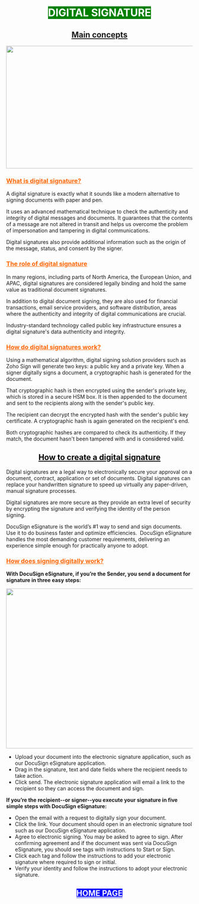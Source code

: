 <h1 style="text-align: center;"><span style="background-color: #008000; color: #ffffff;">DIGITAL SIGNATURE</span></h1>
<h2 style="text-align: center;"><span style="text-decoration: underline; background-color: #ffffff;">Main concepts</span></h2>
<img src="https://www.globalsign.com/application/files/3515/8885/5116/electronic_signature_vs_digital_signature.jpg"  width="630"   height="330">
<section class="common content-area">
<div class="content-wrap bottom-animated animated middle-animated top-animated">
<h3><span style="text-decoration: underline;"><span style="color: #ff6600; text-decoration: underline;">What is digital signature?</span></span></h3>
<p>A digital signature is exactly what it sounds like a modern alternative to signing documents with paper and pen.</p>
<p>It uses an advanced mathematical technique to check the authenticity and integrity of digital messages and documents. It guarantees that the contents of a message are not altered in transit and helps us overcome the problem of impersonation and tampering in digital communications.</p>
<p>Digital signatures also provide additional information such as the origin of the message, status, and consent by the signer.</p>
</div>
</section>
<section class="common content-area even">
<div class="content-wrap bottom-animated animated middle-animated top-animated">
<h3><span style="text-decoration: underline;"><span style="color: #ff6600; text-decoration: underline;">The role of digital signature</span></span></h3>
<p>In many regions, including parts of North America, the European Union, and APAC, digital signatures are considered legally binding and hold the same value as traditional document signatures.</p>
<p>In addition to digital document signing, they are also used for financial transactions, email service providers, and software distribution, areas where the authenticity and integrity of digital communications are crucial.</p>
<p>Industry-standard technology called public key infrastructure ensures a digital signature's data authenticity and integrity.</p>
</div>
</section>
<section class="common content-area">
<div class="content-wrap bottom-animated animated middle-animated top-animated">
<h3><span style="text-decoration: underline;"><span style="color: #ff6600; text-decoration: underline;">How do digital signatures work?</span></span></h3>
<p>Using a mathematical algorithm, digital signing solution providers such as Zoho Sign will generate two keys: a public key and a private key. When a signer digitally signs a document, a cryptographic hash is generated for the document.</p>
<p>That cryptographic hash is then encrypted using the sender's private key, which is stored in a secure HSM box. It is then appended to the document and sent to the recipients along with the sender's public key.</p>
<p>The recipient can decrypt the encrypted hash with the sender's public key certificate. A cryptographic hash is again generated on the recipient's end.</p>
<p>Both cryptographic hashes are compared to check its authenticity. If they match, the document hasn't been tampered with and is considered valid.</p>
</div>
</section>
<h2 style="text-align: center;"><span style="text-decoration: underline; color: #000000;"><span>How to create a digital signature</span></span></h2>

Digital signatures are a legal way to electronically secure your approval on a document, contract, application or set of documents. Digital signatures can replace your handwritten signature to speed up virtually any paper-driven, manual signature processes.

Digital signatures are more secure as they provide an extra level of security by encrypting the signature and verifying the identity of the person signing.  

DocuSign eSignature is the world’s #1 way to send and sign documents.  Use it to do business faster and optimize efficiencies.  DocuSign eSignature handles the most demanding customer requirements, delivering an experience simple enough for practically anyone to adopt.

<h3><span style="text-decoration: underline;"><span style="color: #ff6600; text-decoration: underline;">How does signing digitally work?</span></span></h3>

<p><strong>With&nbsp;DocuSign eSignature, if you&rsquo;re the Sender, you send a document for signature in three easy steps:</strong></p>
<img src="https://zonavalue.com/wp-content/uploads/2019/12/docusign.jpg"  width="630"   height="430">
<ul>
<li>Upload your document&nbsp;into the electronic signature application, such as our DocuSign eSignature application.</li>
<li>Drag in the signature, text and date fields where the recipient needs to take action.</li>
<li>Click send. The electronic signature application will email a link to the recipient so they can access the document and sign.</li>
</ul>
<p><strong>If you&rsquo;re the recipient--or signer--you execute your signature in five simple steps with&nbsp;DocuSign eSignature:</strong></p>
<ul>
<li>Open the email&nbsp;with a request to digitally sign your document.</li>
<li>Click the link. Your document should open in an electronic signature tool such as our&nbsp;DocuSign eSignature&nbsp;application.</li>
<li>Agree to electronic signing. You may be asked to agree to sign. After confirming agreement and if the document was sent via&nbsp;DocuSign eSignature, you should see tags with instructions to Start or Sign.</li>
<li>Click each tag&nbsp;and follow the instructions to add your electronic signature where required to sign or initial.</li>
<li>Verify your identity&nbsp;and follow the instructions to adopt your electronic signature.</li>
</ul>

<h2 style="text-align: center;"><span style="background-color: #0000ff; color: #ffffff;"><a style="background-color: #0000ff; color: #ffffff;" href="https://jaimuspl21.github.io/CYBER-SECURITY/index.html">HOME PAGE</a></span></h2>


